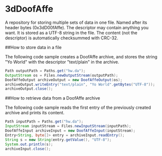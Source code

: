 # 3dDoofAffe
A repository for storing multiple sets of data in one file. Named after its header bytes (0x3dD00fAffe).
The descriptor may contain anything you want. It is stored as a UTF-8 string in the file.
The content (not the descriptor) is automatically checksummed with CRC-32.

##How to store data in a file

The following code sample creates a DoofAffe archive, and stores the string "Yo World" with the descriptor "text/plain" in the archive.

```java
Path outputPath = Paths.get("hw.da");
OutputStream os = Files.newOutputStream(outputPath);
DoofAffeOutput archiveOutput = new DoofAffeOutput(os);
archiveOutput.writeEntry("text/plain", "Yo World".getBytes("UTF-8"));
archiveOutput.close();
```

##How to retrieve data from a DoofAffe archive

The following code sample reads the first entry of the previously created archive and prints its content.

```java
Path inputPath = Paths.get("hw.da");
InputStream inputStream = Files.newInputStream(inputPath);
DoofAffeInput archiveInput = new DoofAffeInput(inputStream);
Entry<String, byte[]> entry = archiveInput.readEntry();
String s = new String(entry.getValue(), "UTF-8");
System.out.println(s);
archiveInput.close();
```
